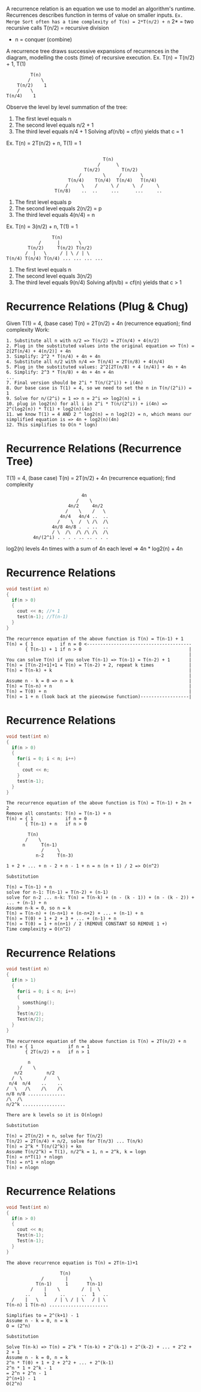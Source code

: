 A recurrence relation is an equation we use to model an algorithm's runtime. Recurrences describes function in terms of value on smaller inputs.
`Ex. Merge Sort often has a time complexity of T(n) = 2*T(n/2) + n`
2* = two recursive calls
T(n/2) = recursive division
+ n = conquer (combine)

A recurrence tree draws successive expansions of recurrences in the diagram, modelling the costs (time) of recursive execution.
Ex. T(n) = T(n/2) + 1, T(1)
```
         T(n)
        /    \
    T(n/2)    1
    /    \
T(n/4)    1
```
Observe the level by level summation of the tree:
1. The first level equals n
2. The second level equals n/2 + 1
3. The third level equals n/4 + 1
Solving af(n/b) = cf(n) yields that c = 1

Ex. T(n) = 2T(n/2) + n, T(1) = 1
```

                                    T(n)
                                  /      \
                             T(n/2)        T(n/2)
                           /        \     /       \
                       T(n/4)    T(n/4)  T(n/4)   T(n/4)
                      /     \    /     \ /     \  /     \
                  T(n/8)    ..  ..     ...      ...     ..
```
1. The first level equals p
2. The second level equals 2(n/2) = p
3. The third level equals 4(n/4) = n

Ex. T(n) = 3(n/2) + n, T(1) = 1
```
                 T(n)
            /      |       \
        T(n/2)     T(n/2) T(n/2)
       /  |   \     / | \ / | \
T(n/4) T(n/4) T(n/4) ... ... ... ...
```
1. The first level equals n
2. The second level equals 3(n/2)
3. The third level equals 9(n/4)
Solving af(n/b) = cf(n) yields that c > 1

# Recurrence Relations (Plug & Chug)

Given T(1) = 4, (base case) T(n) = 2T(n/2) + 4n (recurrence equation); find complexity
Work:
```
1. Substitute all n with n/2 => T(n/2) = 2T(n/4) + 4(n/2)
2. Plug in the substituted values into the original equation => T(n) = 2[2T(n/4) + 4(n/2)] + 4n
3. Simplify: 2^2 * T(n/4) + 4n + 4n
4. Substitute all n/2 with n/4 => T(n/4) = 2T(n/8) + 4(n/4)
5. Plug in the substituted values: 2^2[2T(n/8) + 4 (n/4)] + 4n + 4n
6. Simplify: 2^3 * T(n/8) + 4n + 4n + 4n
...
7. Final version should be 2^i * T(n/(2^i)) + i(4n)
8. Our base case is T(1) = 4, so we need to set the n in T(n/(2^i)) = 1
9. Solve for n/(2^i) = 1 => n = 2^i => log2(n) = i
10. plug in log2(n) for all i in 2^i * T(n/(2^i)) + i(4n) => 2^(log2(n)) * T(1) + log2(n)(4n)
11. we know T(1) = 4 AND 2 ^ log2(n) = n log2(2) = n, which means our simplified equation is => 4n + log2(n)(4n)
12. This simplifies to O(n * logn)
```

# Recurrence Relations (Recurrence Tree)
T(1) = 4, (base case) T(n) = 2T(n/2) + 4n (recurrence equation); find complexity
```
                            4n
                          /    \
                       4n/2     4n/2
                      /    \    /   \
                    4n/4   4n/4 ..  ..
                   /    \  /  \ /\  /\
                 4n/8 4n/8 .  . ..  ..
                 / \  /\  /\ /\ /\  /\
          4n/(2^i) . . . . .. .. . . .
```
log2(n) levels 4n times with a sum of 4n each level => 4n * log2(n) + 4n

# Recurrence Relations

```cpp
void test(int n)
{
  if(n > 0)
  {
    cout << n; //+ 1
    test(n-1); //T(n-1)
  }
}
```
```
The recurrence equation of the above function is T(n) = T(n-1) + 1
T(n) = { 1          if n = 0 <---------------------------------------
       { T(n-1) + 1 if n > 0                                        |
                                                                    |
You can solve T(n) if you solve T(n-1) => T(n-1) = T(n-2) + 1       |
T(n) = [T(n-2)+1]+1 = T(n) = T(n-2) + 2, repeat k times             |
T(n) = T(n-k) + k                                                   |
                                                                    |
Assume n - k = 0 => n = k                                           |
T(n) = T(n-n) + n                                                   |
T(n) = T(0) + n                                                     |
T(n) = 1 + n (look back at the piecewise function)------------------|
```

# Recurrence Relations
```cpp
void test(int n)
{
  if(n > 0)
  {
    for(i = 0; i < n; i++)
    {
      cout << n;
    }
    test(n-1);
  }
}
```
```
The recurrence equation of the above function is T(n) = T(n-1) + 2n + 2
Remove all constants: T(n) = T(n-1) + n
T(n) = { 1            if n = 0
       { T(n-1) + n   if n > 0

        T(n)
       /    \
      n      T(n-1)
             /     \
           n-2     T(n-3)

1 + 2 + ... + n - 2 + n - 1 + n = n (n + 1) / 2 => O(n^2)

Substitution

T(n) = T(n-1) + n
solve for n-1: T(n-1) = T(n-2) + (n-1)
solve for n-2 ... n-k: T(n) = T(n-k) + (n - (k - 1)) + (n - (k - 2)) + ... + (n-1) + n
Assume n-k = 0, so n = k
T(n) = T(n-n) + (n-n+1) + (n-n+2) + ... + (n-1) + n
T(n) = T(0) + 1 + 2 + 3 + ... + (n-1) + n
T(n) = T(0) = 1 + n(n+1) / 2 (REMOVE CONSTANT SO REMOVE 1 +)
Time complexity = O(n^2)
```

# Recurrence Relations

```cpp
void test(int n)
{
  if(n > 1)
  {
    for(i = 0; i < n; i++)
    {
      somsthing();
    }
    Test(n/2);
    Test(n/2);
  }
}
```

```
The recurrence equation of the above function is T(n) = 2T(n/2) + n
T(n) = { 1             if n = 1
       { 2T(n/2) + n   if n > 1

        n
     /    \
   n/2         n/2
  /  \        /    \
 n/4  n/4    ..    ..
/  \   /\    /\    /\
n/8 n/8 ..............
/\  /\
n/2^k ................

There are k levels so it is O(nlogn)

Substitution

T(n) = 2T(n/2) + n, solve for T(n/2)
T(n/2) = 2T(n/4) + n/2, solve for T(n/3) ... T(n/k)
T(n) = 2^k * T(n/(2^k)) + kn
Assume T(n/2^k) = T(1), n/2^k = 1, n = 2^k, k = logn
T(n) = n*T(1) + nlogn
T(n) = n*1 + nlogn
T(n) = nlogn
```

# Recurrence Relations

```cpp
void Test(int n)
{
  if(n > 0)
  {
    cout << n;
    Test(n-1);
    Test(n-1);
  }
}
```
```
The above recurrence equation is T(n) = 2T(n-1)+1

                    T(n)
             /        |        \
           T(n-1)     1       T(n-1)
         /    |    \        /  |  \
       ..     1     ..      ..  1   ..
  /    |   \      / | \ / | \   / | \
T(n-n) 1 T(n-n) ......................

Simplifies to = 2^(k+1) - 1
Assume n - k = 0, n = k
O = (2^n)

Substitution

Solve T(n-k) => T(n) = 2^k * T(n-k) + 2^(k-1) + 2^(k-2) + ... + 2^2 + 2 + 1
Assume n - k = 0, n = k
2^n * T(0) + 1 + 2 + 2^2 + ... + 2^(k-1)
2^n * 1 + 2^k - 1
= 2^n + 2^n - 1
2^(n+1) - 1
O(2^n)
```
